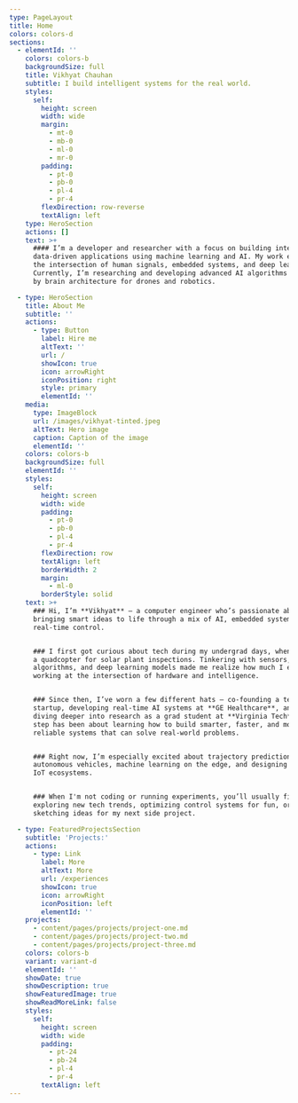 ```yaml
---
type: PageLayout
title: Home
colors: colors-d
sections:
  - elementId: ''
    colors: colors-b
    backgroundSize: full
    title: Vikhyat Chauhan
    subtitle: I build intelligent systems for the real world.
    styles:
      self:
        height: screen
        width: wide
        margin:
          - mt-0
          - mb-0
          - ml-0
          - mr-0
        padding:
          - pt-0
          - pb-0
          - pl-4
          - pr-4
        flexDirection: row-reverse
        textAlign: left
    type: HeroSection
    actions: []
    text: >+
      #### I’m a developer and researcher with a focus on building intelligent,
      data-driven applications using machine learning and AI. My work explores
      the intersection of human signals, embedded systems, and deep learning.
      Currently, I’m researching and developing advanced AI algorithms inspired
      by brain architecture for drones and robotics.

  - type: HeroSection
    title: About Me
    subtitle: ''
    actions:
      - type: Button
        label: Hire me
        altText: ''
        url: /
        showIcon: true
        icon: arrowRight
        iconPosition: right
        style: primary
        elementId: ''
    media:
      type: ImageBlock
      url: /images/vikhyat-tinted.jpeg
      altText: Hero image
      caption: Caption of the image
      elementId: ''
    colors: colors-b
    backgroundSize: full
    elementId: ''
    styles:
      self:
        height: screen
        width: wide
        padding:
          - pt-0
          - pb-0
          - pl-4
          - pr-4
        flexDirection: row
        textAlign: left
        borderWidth: 2
        margin:
          - ml-0
        borderStyle: solid
    text: >+
      ### Hi, I’m **Vikhyat** — a computer engineer who’s passionate about
      bringing smart ideas to life through a mix of AI, embedded systems, and
      real-time control.


      ### I first got curious about tech during my undergrad days, when I built
      a quadcopter for solar plant inspections. Tinkering with sensors, control
      algorithms, and deep learning models made me realize how much I enjoy
      working at the intersection of hardware and intelligence.


      ### Since then, I’ve worn a few different hats — co-founding a tech
      startup, developing real-time AI systems at **GE Healthcare**, and now
      diving deeper into research as a grad student at **Virginia Tech**. Every
      step has been about learning how to build smarter, faster, and more
      reliable systems that can solve real-world problems.


      ### Right now, I’m especially excited about trajectory prediction for
      autonomous vehicles, machine learning on the edge, and designing scalable
      IoT ecosystems.


      ### When I'm not coding or running experiments, you’ll usually find me
      exploring new tech trends, optimizing control systems for fun, or
      sketching ideas for my next side project.

  - type: FeaturedProjectsSection
    subtitle: 'Projects:'
    actions:
      - type: Link
        label: More
        altText: More
        url: /experiences
        showIcon: true
        icon: arrowRight
        iconPosition: left
        elementId: ''
    projects:
      - content/pages/projects/project-one.md
      - content/pages/projects/project-two.md
      - content/pages/projects/project-three.md
    colors: colors-b
    variant: variant-d
    elementId: ''
    showDate: true
    showDescription: true
    showFeaturedImage: true
    showReadMoreLink: false
    styles:
      self:
        height: screen
        width: wide
        padding:
          - pt-24
          - pb-24
          - pl-4
          - pr-4
        textAlign: left
---
```

